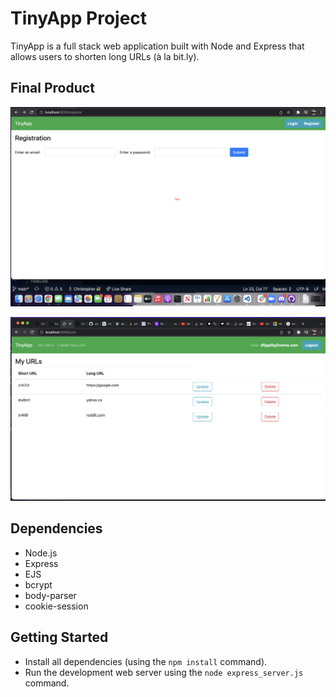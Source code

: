 # TinyApp Project

TinyApp is a full stack web application built with Node and Express that allows users to shorten long URLs (à la bit.ly).

## Final Product

!["Login page"](https://raw.githubusercontent.com/ChristopherRose13/tinyapp/main/docs/Screen%20Shot%202022-01-27%20at%209.05.29%20PM.png)

!["Main page with added URLs"](https://raw.githubusercontent.com/ChristopherRose13/tinyapp/main/docs/Screen%20Shot%202022-01-27%20at%209.16.19%20PM.png)


## Dependencies

- Node.js
- Express
- EJS
- bcrypt
- body-parser
- cookie-session

## Getting Started

- Install all dependencies (using the `npm install` command).
- Run the development web server using the `node express_server.js` command.